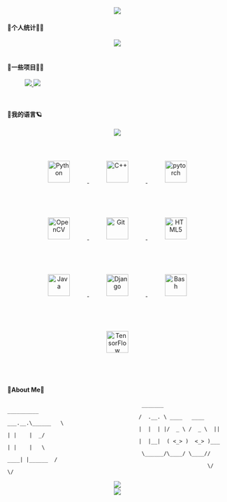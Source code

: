 <div align=center>
  <a href="[https://github.com/catchcodes/github-readme-stats](https://git.io/typing-svg)">
    <img src="https://readme-typing-svg.demolab.com?font=Fira+Code&pause=1000&color=C0C0C0&width=435&lines=Welcome+To+My+Github+!">
  </a>
</div> 


#### 💖个人统计👨‍💻

<div align='center'><img src="https://github-readme-stats.vercel.app/api?username=catchcodes&hide=contribs,prs&count_private=true&show_icons=true&theme=calm"></div>

</br>

#### 🚀一些项目🏄‍♂️

<figure class="half">  
  <a href="https://github.com/catchcodes/DIP_GUI">
      <img src="https://github-readme-stats.vercel.app/api/pin/?username=catchcodes&repo=DIP_GUI">
  </a>  
  <a href=https://github.com/catchcodes/catchcodes.github.io>
      <img src="https://github-readme-stats.vercel.app/api/pin/?username=catchcodes&repo=catchcodes.github.io">
  </a> 
</figure>

</br>

#### 💪我的语言🪐

<div align=center>
  <a href="https://github.com/catchcodes/github-readme-stats">
    <img src="https://github-readme-stats.vercel.app/api/top-langs/?username=catchcodes&layout=compact">
  </a>
</div>

</br>

<div align="center">  
  
<a href="https://www.python.org/" target="_blank">
  <img style="margin: 40px" src="https://profilinator.rishav.dev/skills-assets/python-original.svg" alt="Python" height="50" />
</a>  
    
<a href="https://www.cplusplus.com/" target="_blank">
  <img style="margin: 40px" src="https://profilinator.rishav.dev/skills-assets/cplusplus-original.svg" alt="C++" height="50" />
</a>  
  
<a href="https://pytorch.org/" target="_blank">
  <img style="margin: 40px" src="https://profilinator.rishav.dev/skills-assets/pytorch-icon.svg" alt="pytorch" height="50" />
</a> 

<a href="https://opencv.org/" target="_blank">
  <img style="margin: 40px" src="https://profilinator.rishav.dev/skills-assets/opencv-icon.svg" alt="OpenCV" height="50" />
</a>    
  
<a href="https://github.com/" target="_blank">
  <img style="margin: 40px" src="https://profilinator.rishav.dev/skills-assets/git-scm-icon.svg" alt="Git" height="50" />
</a>    
  
<a href="https://en.wikipedia.org/wiki/HTML5" target="_blank">
  <img style="margin: 40px" src="https://profilinator.rishav.dev/skills-assets/html5-original-wordmark.svg" alt="HTML5" height="50" />
</a>  

<a href="https://www.java.com/" target="_blank">
  <img style="margin: 40px" src="https://profilinator.rishav.dev/skills-assets/java-original-wordmark.svg" alt="Java" height="50" />
</a>  
  
<a href="https://www.djangoproject.com/" target="_blank">
  <img style="margin: 40px" src="https://profilinator.rishav.dev/skills-assets/django-original.svg" alt="Django" height="50" />
</a>  
  
<a href="https://www.gnu.org/software/bash/" target="_blank">
  <img style="margin: 40px" src="https://profilinator.rishav.dev/skills-assets/gnu_bash-icon.svg" alt="Bash" height="50" />
</a>   
  
<a href="https://www.tensorflow.org/" target="_blank">
  <img style="margin: 40px" src="https://profilinator.rishav.dev/skills-assets/tensorflow-icon.svg" alt="TensorFlow" height="50" />
</a>  
  
</div>

</br>

#### 🥳About Me🤗

```
                                           _______                     __________ 
                                          /  .__. \ ____   ____ ___.__.\______   \
                                          |  |  | |/  _ \ /  _ \  ||  | |    |  _/
                                          |  |__|  ( <_> )  <_> )___  | |    |   \
                                           \______/\____/ \____// ____| |______  /
                                                                \/             \/ 
```
<div align=center>
  <a href="https://github.com/catchcodes/github-readme-activity-graph">
    <img src="https://github-readme-activity-graph.cyclic.app/graph?username=catchcodes&theme=react">
  </a>
</div>

<div align=center><img src="https://metrics.lecoq.io/catchcodes?template=classic&isocalendar=1&base=header%2C%20activity%2C%20community%2C%20repositories%2C%20metadata&base.indepth=false&base.hireable=false&base.skip=false&isocalendar=false&isocalendar.duration=half-year&config.timezone=Asia%2FShanghai"></div>
